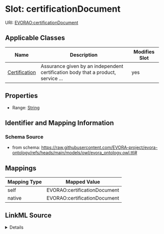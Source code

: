 

# Slot: certificationDocument



URI: [EVORAO:certificationDocument](https://raw.githubusercontent.com/EVORA-project/evora-ontology/refs/heads/main/models/owl/evora_ontology.owl.ttl#certificationDocument)



<!-- no inheritance hierarchy -->





## Applicable Classes

| Name | Description | Modifies Slot |
| --- | --- | --- |
| [Certification](Certification.md) | Assurance given by an independent certification body that a product, service ... |  yes  |







## Properties

* Range: [String](String.md)





## Identifier and Mapping Information







### Schema Source


* from schema: https://raw.githubusercontent.com/EVORA-project/evora-ontology/refs/heads/main/models/owl/evora_ontology.owl.ttl#




## Mappings

| Mapping Type | Mapped Value |
| ---  | ---  |
| self | EVORAO:certificationDocument |
| native | EVORAO:certificationDocument |




## LinkML Source

<details>
```yaml
name: certificationDocument
from_schema: https://raw.githubusercontent.com/EVORA-project/evora-ontology/refs/heads/main/models/owl/evora_ontology.owl.ttl#
rank: 1000
alias: certificationDocument
domain_of:
- Certification
range: string

```
</details>